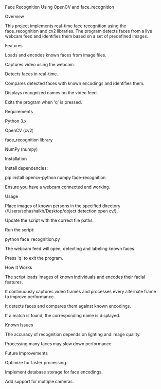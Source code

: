 Face Recognition Using OpenCV and face_recognition

Overview

This project implements real-time face recognition using the face_recognition and cv2 libraries. The program detects faces from a live webcam feed and identifies them based on a set of predefined images.

Features

Loads and encodes known faces from image files.

Captures video using the webcam.

Detects faces in real-time.

Compares detected faces with known encodings and identifies them.

Displays recognized names on the video feed.

Exits the program when 'q' is pressed.

Requirements

Python 3.x

OpenCV (cv2)

face_recognition library

NumPy (numpy)

Installation

Install dependencies:

pip install opencv-python numpy face-recognition

Ensure you have a webcam connected and working.

Usage

Place images of known persons in the specified directory (/Users/sohashaikh/Desktop/object detection open cv/).

Update the script with the correct file paths.

Run the script:

python face_recognition.py

The webcam feed will open, detecting and labeling known faces.

Press 'q' to exit the program.

How It Works

The script loads images of known individuals and encodes their facial features.

It continuously captures video frames and processes every alternate frame to improve performance.

It detects faces and compares them against known encodings.

If a match is found, the corresponding name is displayed.

Known Issues

The accuracy of recognition depends on lighting and image quality.

Processing many faces may slow down performance.

Future Improvements

Optimize for faster processing.

Implement database storage for face encodings.

Add support for multiple cameras.
